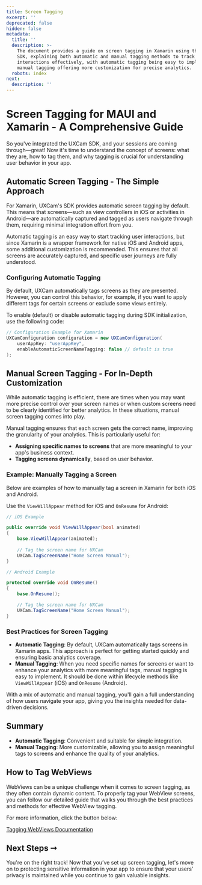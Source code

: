 ```yaml
---
title: Screen Tagging
excerpt: ''
deprecated: false
hidden: false
metadata:
  title: ''
  description: >-
    The document provides a guide on screen tagging in Xamarin using the UXCam
    SDK, explaining both automatic and manual tagging methods to track user
    interactions effectively, with automatic tagging being easy to implement and
    manual tagging offering more customization for precise analytics.
  robots: index
next:
  description: ''
---
```

# Screen Tagging for MAUI and Xamarin - A Comprehensive Guide

So you've integrated the UXCam SDK, and your sessions are coming through—great! Now it's time to understand the concept of screens: what they are, how to tag them, and why tagging is crucial for understanding user behavior in your app.

## Automatic Screen Tagging - The Simple Approach

For Xamarin, UXCam's SDK provides automatic screen tagging by default. This means that screens—such as view controllers in iOS or activities in Android—are automatically captured and tagged as users navigate through them, requiring minimal integration effort from you.

Automatic tagging is an easy way to start tracking user interactions, but since Xamarin is a wrapper framework for native iOS and Android apps, some additional customization is recommended. This ensures that all screens are accurately captured, and specific user journeys are fully understood.

### Configuring Automatic Tagging

By default, UXCam automatically tags screens as they are presented. However, you can control this behavior, for example, if you want to apply different tags for certain screens or exclude some views entirely.

To enable (default) or disable automatic tagging during SDK initialization, use the following code:

```csharp Xamarin
// Configuration Example for Xamarin
UXCamConfiguration configuration = new UXCamConfiguration(
    userAppKey: "userAppKey",
    enableAutomaticScreenNameTagging: false // default is true
);
```

## Manual Screen Tagging - For In-Depth Customization

While automatic tagging is efficient, there are times when you may want more precise control over your screen names or when custom screens need to be clearly identified for better analytics. In these situations, manual screen tagging comes into play.

Manual tagging ensures that each screen gets the correct name, improving the granularity of your analytics. This is particularly useful for:

* **Assigning specific names to screens** that are more meaningful to your app's business context.
* **Tagging screens dynamically**, based on user behavior.

### Example: Manually Tagging a Screen

Below are examples of how to manually tag a screen in Xamarin for both iOS and Android.

Use the `ViewWillAppear` method for iOS and `OnResume` for Android:

```csharp Xamarin
// iOS Example

public override void ViewWillAppear(bool animated)
{
    base.ViewWillAppear(animated);
    
    // Tag the screen name for UXCam
    UXCam.TagScreenName("Home Screen Manual");
}

// Android Example

protected override void OnResume()
{
    base.OnResume();

    // Tag the screen name for UXCam
    UXCam.TagScreenName("Home Screen Manual");
}
```

### Best Practices for Screen Tagging

* **Automatic Tagging**: By default, UXCam automatically tags screens in Xamarin apps. This approach is perfect for getting started quickly and ensuring basic analytics coverage.
* **Manual Tagging**: When you need specific names for screens or want to enhance your analytics with more meaningful tags, manual tagging is easy to implement. It should be done within lifecycle methods like `ViewWillAppear` (iOS) and `OnResume` (Android).

With a mix of automatic and manual tagging, you'll gain a full understanding of how users navigate your app, giving you the insights needed for data-driven decisions.

## Summary

* **Automatic Tagging**: Convenient and suitable for simple integration.
* **Manual Tagging**: More customizable, allowing you to assign meaningful tags to screens and enhance the quality of your analytics.

## How to Tag WebViews

WebViews can be a unique challenge when it comes to screen tagging, as they often contain dynamic content. To properly tag your WebView screens, you can follow our detailed guide that walks you through the best practices and methods for effective WebView tagging.

For more information, click the button below:

[Tagging WebViews Documentation](/docs/web-view-tagging)

## Next Steps ➞

You're on the right track! Now that you’ve set up screen tagging, let's move on to protecting sensitive information in your app to ensure that your users’ privacy is maintained while you continue to gain valuable insights.